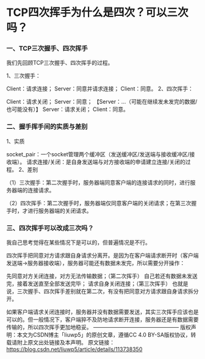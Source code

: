 # TCP四次挥手为什么是四次？可以三次吗？

### 一、TCP三次握手、四次挥手

我们先回顾TCP三次握手、四次挥手的过程。

1、三次握手：

Client：请求连接；
Server：同意并请求连接；
Client：同意。
2、四次挥手：

Client：请求关闭；
Server：同意；
【Server：…（可能在继续发未发完的数据/也可能没有）】
Server：请求关闭；
Client：同意。

### 二、握手挥手间的实质与差别

1、实质

socket_pair：一个socket管理两个缓冲区（发送缓冲区/发送端与接收缓冲区/接收端）。
请求连接/关闭：是自身发送端与对方接收端的申请建立连接/关闭的过程。
2、差别

（1）三次握手：第二次握手时，服务器端同意客户端的连接请求的同时，进行服务器端的连接请求。

（2）四次挥手：第二次握手时，服务器端仅同意客户端的关闭请求；在第三次握手时，才进行服务器端的关闭请求。

### 三、四次挥手可以改成三次吗？

我自己思考觉得在某些情况下是可以的，但普遍情况是不行。

四次挥手把同意对方请求跟自身请求分离开。是因为在客户端请求断开时（客户端发送端->服务器接收端），服务器可能还有数据未发完，所以需要分开操作：

先同意对方关闭连接，对方无法传输数据；（第二次挥手）
自己若还有数据未发送完，接着发送直至全部发送完毕；
请求自身关闭连接；（第三次挥手）
也就是说，三次握手、四次挥手差别就在第二次，有没有把同意对方请求跟自身请求拆分开。

如果客户端请求关闭连接时，服务器并没有数据需要发送，其实三次挥手应该也是可以的。但一般情况下，客户端猝不及防地请求断开连接，服务器还是有数据需要传输的，所以四次挥手更加地稳妥。
————————————————
版权声明：本文为CSDN博主「liuwp5」的原创文章，遵循CC 4.0 BY-SA版权协议，转载请附上原文出处链接及本声明。
原文链接：https://blog.csdn.net/liuwp5/article/details/113738350